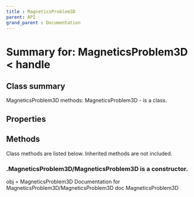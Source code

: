 ```yaml
---
title : MagneticsProblem3D
parent: API
grand_parent : Documentation
---
```

# Summary for: **MagneticsProblem3D**  < handle

## Class summary

MagneticsProblem3D methods:
MagneticsProblem3D - is a class.

## Properties


## Methods

Class methods are listed below. Inherited methods are not included.

### .**MagneticsProblem3D**/MagneticsProblem3D is a constructor.
obj = MagneticsProblem3D
Documentation for MagneticsProblem3D/MagneticsProblem3D
doc MagneticsProblem3D


